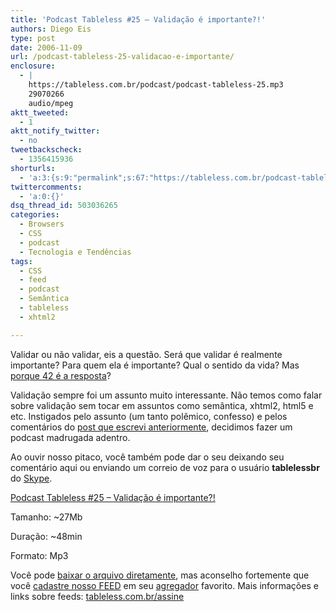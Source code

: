 ```yaml
---
title: 'Podcast Tableless #25 – Validação é importante?!'
authors: Diego Eis
type: post
date: 2006-11-09
url: /podcast-tableless-25-validacao-e-importante/
enclosure:
  - |
    https://tableless.com.br/podcast/podcast-tableless-25.mp3
    29070266
    audio/mpeg
aktt_tweeted:
  - 1
aktt_notify_twitter:
  - no
tweetbackscheck:
  - 1356415936
shorturls:
  - 'a:3:{s:9:"permalink";s:67:"https://tableless.com.br/podcast-tableless-25-validacao-e-importante";s:7:"tinyurl";s:26:"https://tinyurl.com/44dx6hy";s:4:"isgd";s:19:"https://is.gd/5X2yTn";}'
twittercomments:
  - 'a:0:{}'
dsq_thread_id: 503036265
categories:
  - Browsers
  - CSS
  - podcast
  - Tecnologia e Tendências
tags:
  - CSS
  - feed
  - podcast
  - Semântica
  - tableless
  - xhtml2

---
```

Validar ou não validar, eis a questão. Será que validar é realmente importante? Para quem ela é importante? Qual o sentido da vida? Mas [porque 42 é a resposta][1]?

Validação sempre foi um assunto muito interessante. Não temos como falar sobre validação sem tocar em assuntos como semântica, xhtml2, html5 e etc. Instigados pelo assunto (um tanto polêmico, confesso) e pelos comentários do [post que escrevi anteriormente][2], decidimos fazer um podcast madrugada adentro.<!--more-->

Ao ouvir nosso pitaco, você também pode dar o seu deixando seu comentário aqui ou enviando um correio de voz para o usuário **tablelessbr** do [Skype][3].

[Podcast Tableless #25 &#8211; Validação é importante?!][4]
  
Tamanho: ~27Mb
  
Duração: ~48min
  
Formato: Mp3

Você pode [baixar o arquivo diretamente][4], mas aconselho fortemente que você [cadastre nosso FEED][5] em seu [agregador][6] favorito. Mais informações e links sobre feeds: [tableless.com.br/assine][7]

 [1]: https://en.wikipedia.org/wiki/The_Answer_to_Life,_the_Universe,_and_Everything#The_search_for_the_Ultimate_Question
 [2]: https://tableless.com.br/validar-e-importante
 [3]: https://skype.com/
 [4]: https://tableless.com.br/podcast/podcast-tableless-25.mp3
 [5]: https://tableless.com.br/feed/
 [6]: https://tableless.com.br/agregadores-de-feeds
 [7]: https://tableless.com.br/assine